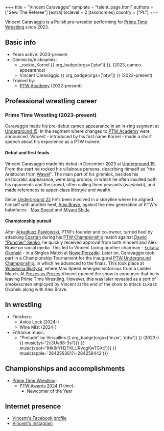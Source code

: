 +++
title = "Vincent Caravaggio"
template = "talent_page.html"
authors = ["Sewi The Referee"]
[extra]
toclevel = 2
[taxonomies]
country = ["PL"]
+++

Vincent Caravaggio is a Polish pro-wrestler performing for [Prime Time Wrestling](@/o/ptw.md) since 2023.

## Basic info

* Years active: 2023-present
* Gimmicks/nicknames:
  - _rookie_Kornel  {{ org_badge(orgs=['ptw']) }}, (2023, cameo appearance)
  - Vincent Caravaggio {{ org_badge(orgs=['ptw']) }} (2023-present)
* Trained by:
  - [PTW Academy](@/o/ptw-academy.md) (2022-present)

## Professional wrestling career

### Prime Time Wrestling (2023-present)

Caravaggio made his pre-debut cameo appearance in an in-ring segment at [Underground 15](content/e/ptw/2023-05-28-ptw-underground-15.md). In the segment where changes to [PTW Academy](@/o/ptw-academy.md) were announced, Vincent - introduced by his first name Kornel - made a short speech about his experience as a PTW trainee.

#### Debut and first feuds

Vincent Caravaggio made his debut in December 2023 at [Underground 19](@/e/ptw/2023-12-09-ptw-underground-19.md). From the start he rocked his villainous persona, describing himself as "the Aristocrat from [Wawel][wiki-wawel]". The main part of his gimmick, besides his aristocratic appearance, were long promos, in which he often insulted both his opponents and the crowd, often calling them peasants (_wieśniaki_), and made references to upper-class lifestyle and wealth.

Since [Underground 22](@/e/ptw/2024-08-25-ptw-underground-22.md) he's been involved in a storyline where he aligned himself with another heel, [Alex Brave](@/w/alex-brave.md), against the new generation of PTW's babyfaces - [Max Speed](@/w/max-speed.md) and [Miyagi Shida](@/w/miyagi-shida.md).

#### Championship pursuit

After [Arkadiusz Pawłowski](@/w/pan-pawlowski.md), PTW's founder and co-owner, turned heel by attacking [Spartan](@/w/spartan.md) during his [PTW Championship](@/c/ptw-championship.md) match against [Dawid "Puncher" Seńko](@/w/puncher.md), he quickly received approval from both Vincent and Alex Brave on social media. This led to Vincent facing another chairman - [Łukasz Okoński](@/w/lukasz-okonski.md) - in a Singles Match at [Nowe Porządki](@/e/ptw/2025-01-11-ptw-nowe-porzadki.md). Later on, Caravaggio took part in a Championship Tournament for the inaugural [PTW Underground Championship](@/c/ptw-underground-championship.md), in which he advanced to the finals. This took place at [Wiosenna Bijatyka](@/e/ptw/2025-03-15-ptw-wiosenna-bijatyka.md), where Max Speed emerged victorious from a Ladder Match. At [Prezes vs Prezes](@/e/ptw/2025-04-12-ptw-prezes-vs-prezes.md) Vincent opened the show to announce that he is leaving Prime Time Wrestling. However, this was later revealed as a sort of smokescreen employed by Vincent at the end of the show to attack Łukasz Okoński along with Alex Brave. 

## In wrestling

* Finishers:
  - Ankle Lock (2024-)
  - Wine Mist (2024-)
* Entrance music:
  - "Prelude" by Versailles
    {{ org_badge(orgs=['mzw', 'ddw']) }} (2023-) <br>
    {{ music(yt='2c3Uv88-3sI')}}
    {{ music(spot='1Hk6rYH2TKLURvqgKwTGXc')}}
    {{ music(apple='284259361?i=284259442')}}

## Championships and accomplishments

* [Prime Time Wrestling](@/o/ptw.md):
  - [PTW Awards 2024](@/a/ptw-awards-2024.md) (1 time):
    * Newcomer of the Year

## Internet presence

* [Vincent's Facebook profile](https://www.facebook.com/vincent.caravaggio)
* [Vincent's Instagram](https://www.instagram.com/vincentcaravaggio/)

[wiki-wawel]: https://en.wikipedia.org/wiki/Wawel_Castle
